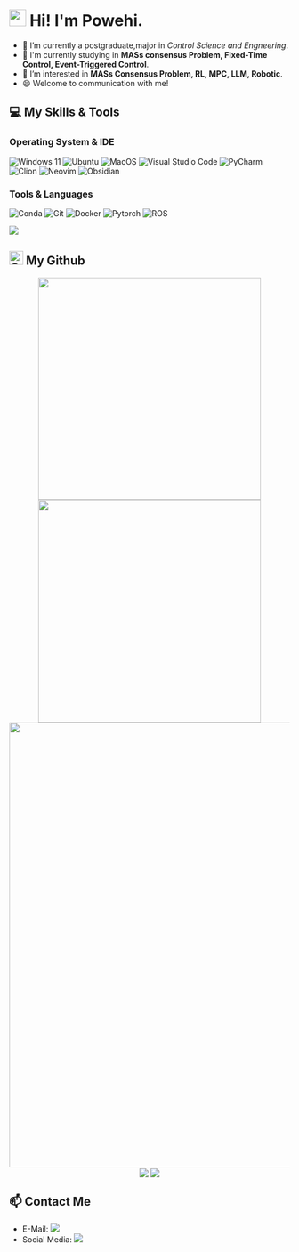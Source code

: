 <h1><img src="https://emojis.slackmojis.com/emojis/images/1531849430/4246/blob-sunglasses.gif?1531849430" width="30"/> Hi! I'm Powehi.</h1>

- 🔭 I’m currently a postgraduate,major in _Control Science and Engneering_.
- 💬 I'm currently studying in **MASs consensus Problem, Fixed-Time Control, Event-Triggered Control**.
- 🌱 I’m interested in **MASs Consensus Problem, RL, MPC, LLM, Robotic**.
- 😄 Welcome to communication with me!


## 💻 My Skills & Tools

### Operating System & IDE
![Windows 11](https://img.shields.io/badge/-Windows%2011-0078d6?style=flat-square&logo=windows&logoColor=fff)
![Ubuntu](https://img.shields.io/badge/-Ubuntu-E95420?style=flat-square&logo=ubuntu&logoColor=fff)
![MacOS](https://img.shields.io/badge/-MacOS-black?logo=Apple)
![Visual Studio Code](https://img.shields.io/badge/-Visual%20Studio%20Code-007ACC?style=flat-square&logo=visual-studio-code&logoColor=fff)
![PyCharm](https://img.shields.io/badge/-PyCharm-000000?style=flat-square&logo=pycharm&logoColor=fff)
![Clion](https://img.shields.io/badge/-Clion-000000?style=flat-square&logo=Clion&logoColor=fff)
![Neovim](https://img.shields.io/badge/-Neovim-57A143?style=flat-square&logo=Neovim&logoColor=fff)
![Obsidian](https://img.shields.io/badge/-Obsidian-7C3AED?style=flat-square&logo=Obsidian&logoColor=fff)


### Tools & Languages
![Conda](https://img.shields.io/badge/-Conda-44A833?style=flat-square&logo=Anaconda&logoColor=fff)
![Git](https://img.shields.io/badge/-Git-F05032?style=flat-square&logo=Git&logoColor=fff)
![Docker](https://img.shields.io/badge/-Docker-2496ED?style=flat-square&logo=Docker&logoColor=fff)
![Pytorch](https://img.shields.io/badge/-Pytorch-EE4C2C?style=flat-square&logo=Pytorch&logoColor=fff)
![ROS](https://img.shields.io/badge/-ROS-22314E?style=flat-square&logo=ROS&logoColor=fff)


<!-- https://github.com/LelouchFR/skill-icons -->
<img align="center" src="https://go-skill-icons.vercel.app/api/icons?i=matlab,py,c,cpp,linux,html,css,js,md,latex&theme=auto">


## <img alt="Github" src="https://github.com/simple-icons/simple-icons/blob/develop/icons/github.svg" width="25" height="25"/> My Github 
<p align="center">
<!-- https://github.com/anuraghazra/github-readme-stats -->
<img align="center" width="400" src="https://github-readme-stats.vercel.app/api?username=PowehiG&theme=transparent&show_icons=true&hide_border=true&show=reviews&hide_title=true&hide=contribs" />
<!-- https://github.com/DenverCoder1/github-readme-streak-stats -->
<img align="center" width="400" src="https://streak-stats.demolab.com?user=PowehiG&theme=transparent&date_format=%5BY.%5Dn.j&hide_border=true" />
<br/>
<!-- https://github.com/Ashutosh00710/github-readme-activity-graph -->
<img width="800" src="https://github-readme-activity-graph.vercel.app/graph?username=PowehiG&theme=github-compact&hide_border=true&area=true&custom_title=Contribution%20Graph" />
<br/>
<!-- https://github.com/anuraghazra/github-readme-stats -->
<img align="center" src="https://github-readme-stats.vercel.app/api/wakatime?username=PowehiG&theme=transparent&range=last_7_days&hide_border=true&layout=compact&langs_count=22" />
<!-- https://github.com/anuraghazra/github-readme-stats -->
<img align="center" src="https://github-readme-stats.vercel.app/api/top-langs/?username=PowehiG&theme=transparent&hide_border=true&layout=donut-vertical&langs_count=6" />
<br/>
</p>


## 📫 Contact Me
- E-Mail: <a href="mailto:gaozhiyi127@gmail.com">
  <img src="https://img.shields.io/badge/-gaozhiyi127@gmail.com-EA4335?style=flat-square&logo=Gmail&logoColor=fff" /> </a>
- Social Media: <a href="https://www.zhihu.com/people/gao-zhi-yi-25">
  <img src="https://img.shields.io/badge/-PowehiG-0084FF?style=flat-square&logo=zhihu&logoColor=fff" /></a>





